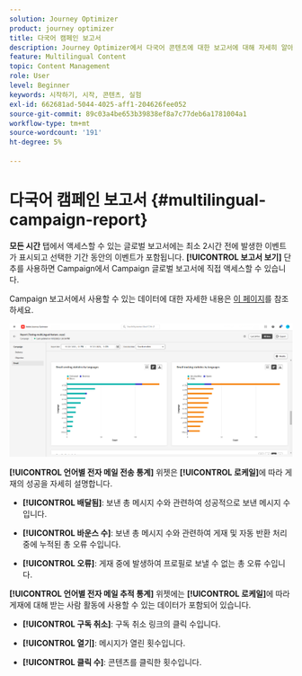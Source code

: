 ```yaml
---
solution: Journey Optimizer
product: journey optimizer
title: 다국어 캠페인 보고서
description: Journey Optimizer에서 다국어 콘텐츠에 대한 보고서에 대해 자세히 알아보기
feature: Multilingual Content
topic: Content Management
role: User
level: Beginner
keywords: 시작하기, 시작, 콘텐츠, 실험
exl-id: 662681ad-5044-4025-aff1-204626fee052
source-git-commit: 89c03a4be653b39838ef8a7c77deb6a1781004a1
workflow-type: tm+mt
source-wordcount: '191'
ht-degree: 5%

---
```


# 다국어 캠페인 보고서 {#multilingual-campaign-report}

**모든 시간** 탭에서 액세스할 수 있는 글로벌 보고서에는 최소 2시간 전에 발생한 이벤트가 표시되고 선택한 기간 동안의 이벤트가 포함됩니다. **[!UICONTROL 보고서 보기]** 단추를 사용하면 Campaign에서 Campaign 글로벌 보고서에 직접 액세스할 수 있습니다.

Campaign 보고서에서 사용할 수 있는 데이터에 대한 자세한 내용은 [이 페이지](../reports/campaign-global-report.md)를 참조하세요.

![](assets/report_multilingual.png)

**[!UICONTROL 언어별 전자 메일 전송 통계]** 위젯은 **[!UICONTROL 로케일]**&#x200B;에 따라 게재의 성공을 자세히 설명합니다.

* **[!UICONTROL 배달됨]**: 보낸 총 메시지 수와 관련하여 성공적으로 보낸 메시지 수입니다.

* **[!UICONTROL 바운스 수]**: 보낸 총 메시지 수와 관련하여 게재 및 자동 반환 처리 중에 누적된 총 오류 수입니다.

* **[!UICONTROL 오류]**: 게재 중에 발생하여 프로필로 보낼 수 없는 총 오류 수입니다.

**[!UICONTROL 언어별 전자 메일 추적 통계]** 위젯에는 **[!UICONTROL 로케일]**&#x200B;에 따라 게재에 대해 받는 사람 활동에 사용할 수 있는 데이터가 포함되어 있습니다.

* **[!UICONTROL 구독 취소]**: 구독 취소 링크의 클릭 수입니다.

* **[!UICONTROL 열기]**: 메시지가 열린 횟수입니다.

* **[!UICONTROL 클릭 수]**: 콘텐츠를 클릭한 횟수입니다.
